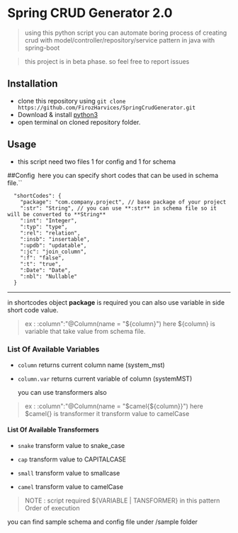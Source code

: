 # Spring CRUD Generator 2.0

> using this python script you can automate boring process of creating crud with model/controller/repository/service pattern in java with spring-boot

> this project is in beta phase. so feel free to report issues

## Installation
- clone this repository using `git clone https://github.com/FirozHarvices/SpringCrudGenerator.git`
- Download & install  [python3](htttp://www.python.org/downloads/ "python3")
- open terminal on cloned repository folder.

## Usage
- this script need two files 1 for config and 1 for schema

##Config``
``here you can specify short codes that can be used in schema file.``


      "shortCodes": {
        "package": "com.company.project", // base package of your project
        ":str": "String", // you can use **:str** in schema file so it will be converted to **String**
        ":int": "Integer",
        ":typ": "type",
        ":rel": "relation",
        ":insb": "insertable",
        ":updb": "updatable",
        ":jc": "join_column",
        ":f": "false",
        ":t": "true",
        ":Date": "Date",
        ":nbl": "Nullable"
      }

------------


  in  shortcodes object **package** is required
  you can also use variable in side short code value.
>   ex :    :column":"@Column(name = \"${column}\")
  here ${column} is variable that take value from schema file.
>

### List Of Available Variables
- `column` returns current column name (system_mst)

- `column.var` returns current variable of column (systemMST)

  you can use transformers also
>   ex :   :column":"@Column(name = \"$camel{${column}}\")
  here $camel{} is transformer it transform value to camelCase

#### List Of Available Transformers
- `snake` transform value to snake_case

- `cap` transform value to CAPITALCASE

- `small` transform value to smallcase

- `camel`  transform value to camelCase
 
>  NOTE : script required ${VARIABLE | TANSFORMER} in this pattern
Order of execution
  
  you can find sample schema and config file under /sample folder

